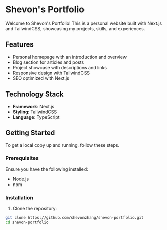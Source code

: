 # Shevon's Portfolio

Welcome to Shevon's Portfolio! This is a personal website built with Next.js and TailwindCSS, showcasing my projects, skills, and experiences.

## Features

- Personal homepage with an introduction and overview
- Blog section for articles and posts
- Project showcase with descriptions and links
- Responsive design with TailwindCSS
- SEO optimized with Next.js

## Technology Stack

- **Framework**: Next.js
- **Styling**: TailwindCSS
- **Language**: TypeScript

## Getting Started

To get a local copy up and running, follow these steps.

### Prerequisites

Ensure you have the following installed:

- Node.js
- npm

### Installation

1. Clone the repository:

```bash
git clone https://github.com/shevonzhang/shevon-portfolio.git
cd shevon-portfolio
```
